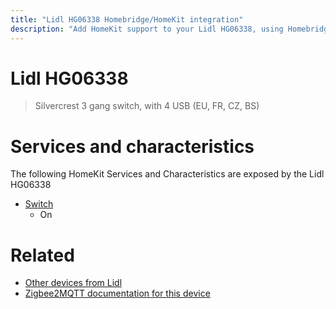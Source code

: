 ```yaml
---
title: "Lidl HG06338 Homebridge/HomeKit integration"
description: "Add HomeKit support to your Lidl HG06338, using Homebridge, Zigbee2MQTT and homebridge-z2m."
---
```

<!---
This file has been GENERATED using src/docgen/docgen.ts
DO NOT EDIT THIS FILE MANUALLY!
-->
# Lidl HG06338
> Silvercrest 3 gang switch, with 4 USB (EU, FR, CZ, BS)


# Services and characteristics
The following HomeKit Services and Characteristics are exposed by
the Lidl HG06338

* [Switch](../../switch.md)
  * On


# Related
* [Other devices from Lidl](../index.md#lidl)
* [Zigbee2MQTT documentation for this device](https://www.zigbee2mqtt.io/devices/HG06338.html)